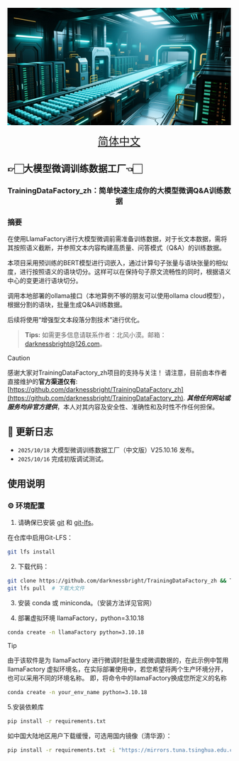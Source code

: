 [![TrainingDataFactory_zh](assets/title_image.png)](assets/title_image.png)

<div align="center">
<a href="README.md" style="font-size: 24px">简体中文</a> 
</div>

## 👉🏻大模型微调训练数据工厂👈🏻

<center><h3>TrainingDataFactory_zh：简单快速生成你的大模型微调Q&A训练数据</h3></center>

### 摘要

在使用LlamaFactory进行大模型微调前需准备训练数据，对于长文本数据，需将其按照语义截断，并参照文本内容构建高质量、问答模式（Q&A）的训练数据。

本项目采用预训练的BERT模型进行词嵌入，通过计算句子张量与语块张量的相似度，进行按照语义的语块切分。这样可以在保持句子原文流畅性的同时，根据语义中心的变更进行语块切分。

调用本地部署的ollama接口（本地算例不够的朋友可以使用ollama cloud模型），根据分割的语块，批量生成Q&A训练数据。

后续将使用“增强型文本段落分割技术”进行优化。

>**Tips:** 如需更多信息请联系作者：北风小漠。邮箱：darknessbright@126.com</u>。

> [!CAUTION]
> 感谢大家对TrainingDataFactory_zh项目的支持与关注！
> 请注意，目前由本作者直接维护的**官方渠道仅有**: [https://github.com/darknessbright/TrainingDataFactory_zh](https://github.com/darknessbright/TrainingDataFactory_zh).
> ***其他任何网站或服务均非官方提供***，本人对其内容及安全性、准确性和及时性不作任何担保。

## 📣 更新日志

- `2025/10/18` 大模型微调训练数据工厂（中文版）V25.10.16 发布。
- `2025/10/16` 完成初版调试测试。

## 使用说明

### ⚙️ 环境配置

1. 请确保已安装 [git](https://git-scm.com/downloads) 和 [git-lfs](https://git-lfs.com/)。

在仓库中启用Git-LFS：

```bash
git lfs install
```

2. 下载代码：

```bash
git clone https://github.com/darknessbright/TrainingDataFactory_zh && TrainingDataFactory_zh
git lfs pull  # 下载大文件
```

3. 安装 conda 或 miniconda。（安装方法详见官网）
   
4. 部署虚拟环境 llamaFactory，python=3.10.18

```bash
conda create -n llamaFactory python=3.10.18
```

> [!TIP]
> 
> 由于该软件是为 llamaFactory 进行微调时批量生成微调数据的，在此示例中暂用 llamaFactory 虚拟环境名，在实际部署使用中，若您希望将两个生产环境分开，也可以采用不同的环境名称。
> 即，将命令中的llamaFactory换成您所定义的名称
> ```bash
> conda create -n your_env_name python=3.10.18
> ```

5.安装依赖库

```bash
pip install -r requirements.txt
```

如中国大陆地区用户下载缓慢，可选用国内镜像（清华源）：

```bash
pip install -r requirements.txt -i "https://mirrors.tuna.tsinghua.edu.cn/pypi/web/simple"
```
